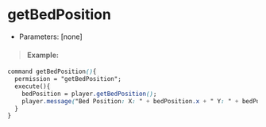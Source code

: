 # getBedPosition

* Parameters: \[none\]

> #### Example:

```css
command getBedPosition(){
  permission = "getBedPosition";
  execute(){
    bedPosition = player.getBedPosition();
    player.message("Bed Position: X: " + bedPosition.x + " Y: " + bedPosition.y + " Z: " + bedPosition.z);
  }
}
```

